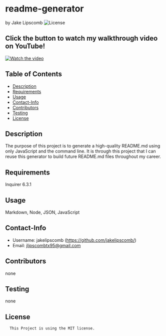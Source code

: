 # readme-generator 
  by Jake Lipscomb
  ![License](https://img.shields.io/badge/License-MIT-blue.svg)



## Click the button to watch my walkthrough video on YouTube!
[![Watch the video](https://cdn-icons-png.flaticon.com/256/1384/1384060.png)](https://www.youtube.com/watch?v=bveFOJrZfVo)


  ## Table of Contents
  * [Description](#description)
  * [Requirements](#requirements)
  * [Usage](#usage)
  * [Contact-Info](#contact-info)
  * [Contributors](#contributors)
  * [Testing](#testing)
* [License](#license)

## Description
The purpose of this project is to generate a high-quality README.md using only JavaScript and the command line. It is through this project that I can reuse this generator to build future README.md files throughout my career.
## Requirements
Inquirer 6.3.1
## Usage
Markdown, Node, JSON, JavaScript
## Contact-Info
* Username: jakelipscomb (https://github.com/jakelipscomb/)
* Email: jlipscombtx95@gmail.com
## Contributors
none
## Testing


none


## License
      This Project is using the MIT license.
